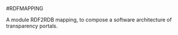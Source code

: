 #RDFMAPPING

A module RDF2RDB mapping, to compose a software architecture of transparency portals. 
